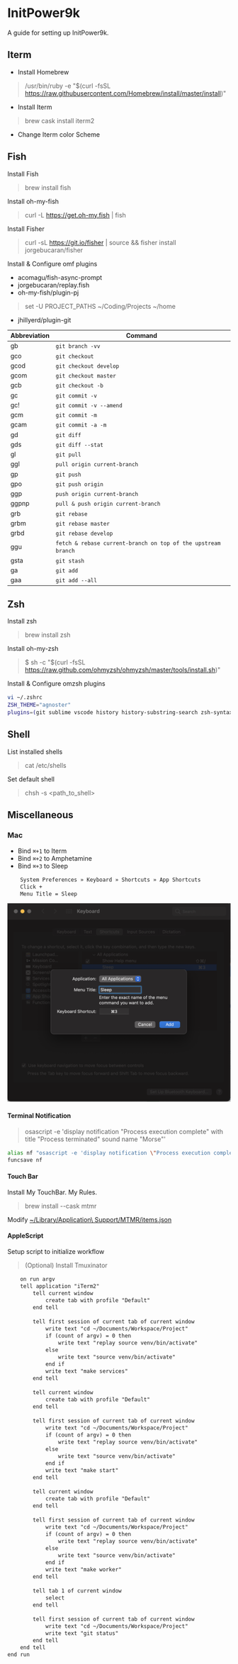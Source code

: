 # InitPower9k

A guide for setting up InitPower9k.

## Iterm

- Install Homebrew
> /usr/bin/ruby -e "$(curl -fsSL https://raw.githubusercontent.com/Homebrew/install/master/install)"

- Install Iterm
> brew cask install iterm2

- Change Iterm color Scheme

## Fish

Install Fish
> brew install fish

Install oh-my-fish
> curl -L https://get.oh-my.fish | fish

Install Fisher
> curl -sL https://git.io/fisher | source && fisher install jorgebucaran/fisher

Install & Configure omf plugins
- acomagu/fish-async-prompt
- jorgebucaran/replay.fish
- oh-my-fish/plugin-pj
> set -U PROJECT_PATHS ~/Coding/Projects ~/home
- jhillyerd/plugin-git

Abbreviation | Command
--- | ---
gb | `git branch -vv`
gco | `git checkout`
gcod | `git checkout develop`
gcom | `git checkout master`
gcb | `git checkout -b`
gc | `git commit -v`
gc! | `git commit -v --amend`
gcm | `git commit -m`
gcam | `git commit -a -m`
gd | `git diff`
gds | `git diff --stat`
gl | `git pull`
ggl | `pull origin current-branch`
gp | `git push`
gpo | `git push origin`
ggp | `push origin current-branch`
ggpnp | `pull & push origin current-branch`
grb | `git rebase`
grbm | `git rebase master`
grbd | `git rebase develop`
ggu | `fetch & rebase current-branch on top of the upstream branch`
gsta | `git stash`
ga | `git add`
gaa | `git add --all`


## Zsh

Install zsh
> brew install zsh

Install oh-my-zsh
> $ sh -c "$(curl -fsSL https://raw.github.com/ohmyzsh/ohmyzsh/master/tools/install.sh)"

Install & Configure omzsh plugins
```sh
vi ~/.zshrc
ZSH_THEME="agnoster"
plugins=(git sublime vscode history history-substring-search zsh-syntax-highlighting zsh-autosuggestions)
```

## Shell

List installed shells
> cat /etc/shells

Set default shell
> chsh -s <path_to_shell>

## Miscellaneous

### Mac

- Bind `⌘+1` to Iterm
- Bind `⌘+2` to Amphetamine
- Bind `⌘+3` to Sleep

```
    System Preferences » Keyboard » Shortcuts » App Shortcuts
    Click +
    Menu Title = Sleep
```

![Bind sleep hotkey](resources/bind_sleep.png?raw=true "Bind sleep")

#### Terminal Notification

> osascript -e 'display notification "Process execution complete" with title "Process terminated" sound name "Morse"'

```sh
alias nf "osascript -e 'display notification \"Process execution complete\" with title \"Process terminated\" sound name \"Morse\"'"
funcsave nf
```

#### Touch Bar

Install My TouchBar. My Rules.
> brew install --cask mtmr

Modify [~/Library/Application\ Support/MTMR/items.json](resources/items.json)


#### AppleScript

Setup script to initialize workflow
> (Optional) Install Tmuxinator

```applescript
    on run argv
    tell application "iTerm2"
        tell current window
            create tab with profile "Default"
        end tell

        tell first session of current tab of current window
            write text "cd ~/Documents/Workspace/Project"
            if (count of argv) = 0 then
                write text "replay source venv/bin/activate"
            else
                write text "source venv/bin/activate"
            end if
            write text "make services"
        end tell

        tell current window
            create tab with profile "Default"
        end tell

        tell first session of current tab of current window
            write text "cd ~/Documents/Workspace/Project"
            if (count of argv) = 0 then
                write text "replay source venv/bin/activate"
            else
                write text "source venv/bin/activate"
            end if
            write text "make start"
        end tell

        tell current window
            create tab with profile "Default"
        end tell

        tell first session of current tab of current window
            write text "cd ~/Documents/Workspace/Project"
            if (count of argv) = 0 then
                write text "replay source venv/bin/activate"
            else
                write text "source venv/bin/activate"
            end if
            write text "make worker"
        end tell

        tell tab 1 of current window
            select
        end tell

        tell first session of current tab of current window
            write text "cd ~/Documents/Workspace/Project"
            write text "git status"
        end tell
    end tell
end run
```
